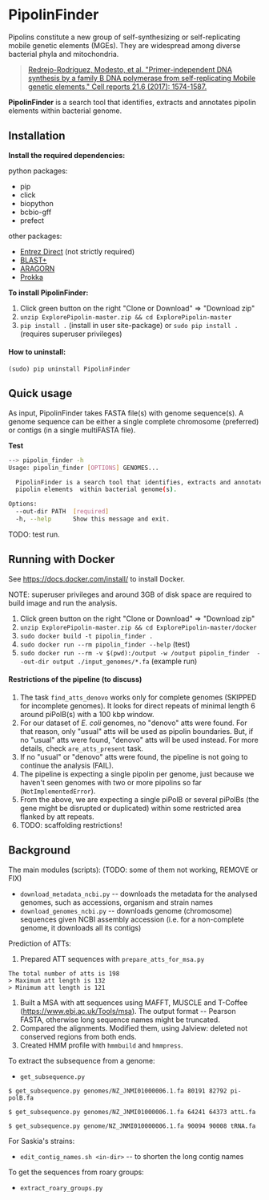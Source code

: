 # PipolinFinder

Pipolins constitute a new group of self-synthesizing or self-replicating 
mobile genetic elements (MGEs). They are widespread among diverse bacterial 
phyla and mitochondria.

> [Redrejo-Rodríguez, Modesto, et al. "Primer-independent DNA synthesis 
>by a family B DNA polymerase from self-replicating Mobile genetic elements." 
>Cell reports 21.6 (2017): 1574-1587.](https://doi.org/10.1016/j.celrep.2017.10.039)

 **PipolinFinder** is a search tool that identifies, extracts and annotates 
 pipolin elements within bacterial genome.

## Installation
**Install the required dependencies:**

python packages:
 * pip
 * click
 * biopython
 * bcbio-gff
 * prefect

other packages:
 * [Entrez Direct](https://www.ncbi.nlm.nih.gov/books/NBK179288/) 
 (not strictly required)
 * [BLAST+](https://www.ncbi.nlm.nih.gov/books/NBK279690/)
 * [ARAGORN](https://github.com/TheSEED/aragorn)
 * [Prokka](https://github.com/tseemann/prokka)

**To install PipolinFinder:**

 1. Click green button on the right "Clone or Download" => "Download zip"
 1. `unzip ExplorePipolin-master.zip && cd ExplorePipolin-master`
 1. `pip install .` (install in user site-package) or
 `sudo pip install .` (requires superuser privileges)
 
#### How to uninstall:

`(sudo) pip uninstall PipolinFinder`

## Quick usage

As input, PipolinFinder takes FASTA file(s) with genome sequence(s). 
A genome sequence can be either a single complete chromosome (preferred) 
or contigs (in a single multiFASTA file).

**Test**

```bash
--> pipolin_finder -h
Usage: pipolin_finder [OPTIONS] GENOMES...

  PipolinFinder is a search tool that identifies, extracts and annotates
  pipolin elements  within bacterial genome(s).

Options:
  --out-dir PATH  [required]
  -h, --help      Show this message and exit.
```

TODO: test run.

## Running with Docker

See https://docs.docker.com/install/ to install Docker.

NOTE: superuser privileges and around 3GB of disk space are required
to build image and run the analysis.

 1. Click green button on the right "Clone or Download" => "Download zip"
 1. `unzip ExplorePipolin-master.zip && cd ExplorePipolin-master/docker`
 1. `sudo docker build -t pipolin_finder .`
 1. `sudo docker run --rm pipolin_finder --help` (test)
 1. `sudo docker run --rm -v $(pwd):/output -w /output pipolin_finder 
 --out-dir output ./input_genomes/*.fa` (example run)

#### Restrictions of the pipeline (to discuss)

 1. The task `find_atts_denovo` works only for complete genomes (SKIPPED for 
 incomplete genomes). It looks for direct repeats of minimal length 6
 around piPolB(s) with a 100 kbp window.
 1. For our dataset of *E. coli* genomes, no "denovo" atts were found. For that
 reason, only "usual" atts will be used as pipolin boundaries. But, if no 
 "usual" atts were found, "denovo" atts will be used instead. For more details, 
 check `are_atts_present` task.
 1. If no "usual" or "denovo" atts were found, the pipeline is not going to
 continue the analysis (FAIL).
 1. The pipeline is expecting a single pipolin per genome, just because 
 we haven't seen genomes with two or more pipolins so far 
 (`NotImplementedError`).
 1. From the above, we are expecting a single piPolB or several piPolBs 
 (the gene might be disrupted or duplicated) within some restricted area
 flanked by att repeats.
 1. TODO: scaffolding restrictions!

## Background

The main modules (scripts): (TODO: some of them not working, REMOVE or FIX)
 * `download_metadata_ncbi.py` -- downloads the metadata for the analysed 
 genomes, such as accessions, organism and strain names
 * `download_genomes_ncbi.py` -- downloads genome (chromosome) sequences 
 given NCBI assembly accession (i.e. for a non-complete genome, it 
 downloads all its contigs)

Prediction of ATTs:

 1. Prepared ATT sequences with `prepare_atts_for_msa.py`
 ```
The total number of atts is 198
> Maximum att length is 132
> Minimum att length is 121
```
 1. Built a MSA with att sequences using MAFFT, MUSCLE
 and T-Coffee (https://www.ebi.ac.uk/Tools/msa). 
 The output format -- Pearson FASTA, otherwise long
 sequence names might be truncated.
 1. Compared the alignments. Modified them, using 
 Jalview: deleted not conserved regions from both ends.
 1. Created HMM profile with `hmmbuild` and `hmmpress`.


To extract the subsequence from a genome:
 * `get_subsequence.py`
 
 `$ get_subsequence.py genomes/NZ_JNMI01000006.1.fa 80191 82792 pi-polB.fa`
 
 `$ get_subsequence.py genomes/NZ_JNMI01000006.1.fa 64241 64373 attL.fa`

 `$ get_subsequence.py genome/NZ_JNMI010000006.1.fa 90094 90008 tRNA.fa`

 For Saskia's strains: 
 * `edit_contig_names.sh <in-dir>` -- to shorten the long contig names

To get the sequences from roary groups:
 * `extract_roary_groups.py`
